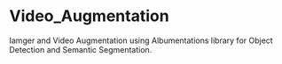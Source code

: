# Video_Augmentation
Iamger and Video Augmentation using Albumentations library for Object Detection and Semantic Segmentation.

